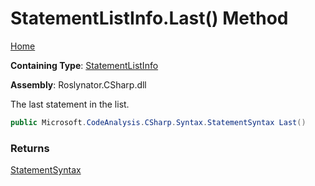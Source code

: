 # StatementListInfo\.Last\(\) Method

[Home](../../../../../README.md)

**Containing Type**: [StatementListInfo](../README.md)

**Assembly**: Roslynator\.CSharp\.dll

  
The last statement in the list\.

```csharp
public Microsoft.CodeAnalysis.CSharp.Syntax.StatementSyntax Last()
```

### Returns

[StatementSyntax](https://docs.microsoft.com/en-us/dotnet/api/microsoft.codeanalysis.csharp.syntax.statementsyntax)


